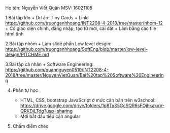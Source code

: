 ﻿Họ tên: Nguyễn Viết Quân
MSV: 16021105

1.Bài tập lớn
	+ Dự án: Tiny Cards
	+ Link: https://github.com/truonganhhoang/INT2208-4-2018/tree/master/nhom-12
	+ Có giao diện chính, đăng nhập, tạo từ mới, cài đặt
	+ Làm bằng các file html tĩnh

2.Bài tập nhóm
	+ Làm slide phần Low level desgin: https://github.com/truonganhhoang/SoftEng/blob/master/low-level-design/PITCHME.md
	
3.Bài tập cá nhân
	+ Software Engineering: https://github.com/quannguyen0510/INT2208-4-2018/tree/master/NguyenVietQuan/Bai%20tap%20Software%20Engineering
	
4. Phần tự học
	+ HTML, CSS, bootstrap JavaScript ở mức căn bản trên w3school: https://drive.google.com/drive/folders/1p8TxS5GcSQR6sFOjhkakqV-QRKDiLTdg?usp=sharing
	+ Mới bắt đầu tiếp cận angular

5. Chấm điểm chéo
